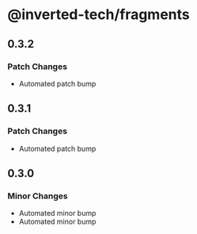 # @inverted-tech/fragments

## 0.3.2

### Patch Changes

- Automated patch bump

## 0.3.1

### Patch Changes

- Automated patch bump

## 0.3.0

### Minor Changes

- Automated minor bump
- Automated minor bump
